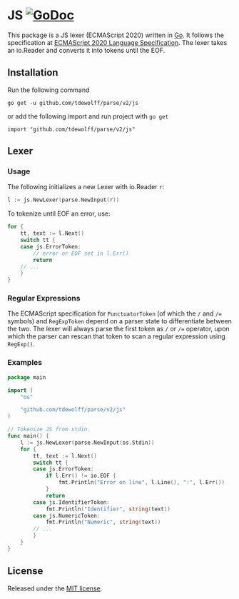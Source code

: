 # JS [![GoDoc](http://godoc.org/github.com/tdewolff/parse/js?status.svg)](http://godoc.org/github.com/tdewolff/parse/js)

This package is a JS lexer (ECMAScript 2020) written in [Go][1]. It follows the specification at [ECMAScript 2020 Language Specification](https://tc39.es/ecma262/). The lexer takes an io.Reader and converts it into tokens until the EOF.

## Installation
Run the following command

	go get -u github.com/tdewolff/parse/v2/js

or add the following import and run project with `go get`

	import "github.com/tdewolff/parse/v2/js"

## Lexer
### Usage
The following initializes a new Lexer with io.Reader `r`:
``` go
l := js.NewLexer(parse.NewInput(r))
```

To tokenize until EOF an error, use:
``` go
for {
	tt, text := l.Next()
	switch tt {
	case js.ErrorToken:
		// error or EOF set in l.Err()
		return
	// ...
	}
}
```

### Regular Expressions
The ECMAScript specification for `PunctuatorToken` (of which the `/` and `/=` symbols) and `RegExpToken` depend on a parser state to differentiate between the two. The lexer will always parse the first token as `/` or `/=` operator, upon which the parser can rescan that token to scan a regular expression using `RegExp()`.

### Examples
``` go
package main

import (
	"os"

	"github.com/tdewolff/parse/v2/js"
)

// Tokenize JS from stdin.
func main() {
	l := js.NewLexer(parse.NewInput(os.Stdin))
	for {
		tt, text := l.Next()
		switch tt {
		case js.ErrorToken:
			if l.Err() != io.EOF {
				fmt.Println("Error on line", l.Line(), ":", l.Err())
			}
			return
		case js.IdentifierToken:
			fmt.Println("Identifier", string(text))
		case js.NumericToken:
			fmt.Println("Numeric", string(text))
		// ...
		}
	}
}
```

## License
Released under the [MIT license](https://github.com/tdewolff/parse/blob/master/LICENSE.md).

[1]: http://golang.org/ "Go Language"
